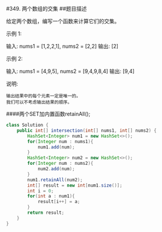 #349. 两个数组的交集
##题目描述

给定两个数组，编写一个函数来计算它们的交集。

示例 1:

输入: nums1 = [1,2,2,1], nums2 = [2,2]
输出: [2]

示例 2:

输入: nums1 = [4,9,5], nums2 = [9,4,9,8,4]
输出: [9,4]

说明:

    输出结果中的每个元素一定是唯一的。
    我们可以不考虑输出结果的顺序。

####两个SET加内置函数retainAll();
```java
class Solution {
    public int[] intersection(int[] nums1, int[] nums2) {
        HashSet<Integer> num1 = new HashSet<>();
        for(Integer num : nums1){
            num1.add(num);
        }
        HashSet<Integer> num2 = new HashSet<>();
        for(Integer num : nums2){
            num2.add(num);
        }
        num1.retainAll(num2);
        int[] result = new int[num1.size()];
        int i = 0;
        for(int a : num1){
            result[i++] = a;
        }
        return result;
    }
}
```
